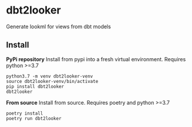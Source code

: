 # dbt2looker

Generate lookml for views from dbt models

## Install

**PyPi repository**
Install from pypi into a fresh virtual environment. Requires python >=3.7
```
python3.7 -m venv dbt2looker-venv
source dbt2looker-venv/bin/activate
pip install dbt2looker
dbt2looker
```

**From source**
Install from source. Requires poetry and python >=3.7

```
poetry install
poetry run dbt2looker
```
